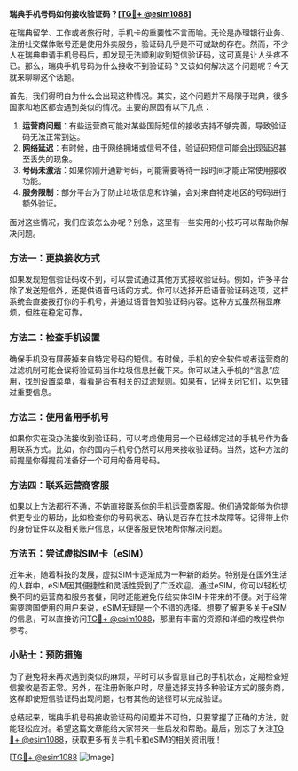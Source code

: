 **瑞典手机号码如何接收验证码？[[TG💪+ @esim1088](https://t.me/s/esim1088)]**

在瑞典留学、工作或者旅行时，手机卡的重要性不言而喻。无论是办理银行业务、注册社交媒体账号还是使用外卖服务，验证码几乎是不可或缺的存在。然而，不少人在瑞典申请手机号码后，却发现无法顺利收到短信验证码，这可真是让人头疼不已。那么，瑞典手机号码为什么接收不到验证码？又该如何解决这个问题呢？今天就来聊聊这个话题。

首先，我们得明白为什么会出现这种情况。其实，这个问题并不局限于瑞典，很多国家和地区都会遇到类似的情况。主要的原因有以下几点：

1. **运营商问题**：有些运营商可能对某些国际短信的接收支持不够完善，导致验证码无法正常到达。
2. **网络延迟**：有时候，由于网络拥堵或信号不佳，验证码短信可能会出现延迟甚至丢失的现象。
3. **号码未激活**：如果你刚开通新号码，可能需要等待一段时间才能正常使用接收功能。
4. **服务限制**：部分平台为了防止垃圾信息和诈骗，会对来自特定地区的号码进行额外验证。

面对这些情况，我们应该怎么办呢？别急，这里有一些实用的小技巧可以帮助你解决问题。

### 方法一：更换接收方式

如果发现短信验证码收不到，可以尝试通过其他方式接收验证码。例如，许多平台除了发送短信外，还提供语音电话的方式。你可以选择开启语音验证码选项，这样系统会直接拨打你的手机号，并通过语音告知验证码内容。这种方式虽然稍显麻烦，但胜在稳定可靠。

### 方法二：检查手机设置

确保手机没有屏蔽掉来自特定号码的短信。有时候，手机的安全软件或者运营商的过滤机制可能会误将验证码当作垃圾信息拦截下来。你可以进入手机的“信息”应用，找到设置菜单，看看是否有相关的过滤规则。如果有，记得关闭它们，以免错过重要信息。

### 方法三：使用备用手机号

如果你实在没办法接收到验证码，可以考虑使用另一个已经绑定过的手机号作为备用联系方式。比如，你的国内手机号仍然可以用来接收验证码。当然，这种方法的前提是你得提前准备好一个可用的备用号码。

### 方法四：联系运营商客服

如果以上方法都行不通，不妨直接联系你的手机运营商客服。他们通常能够为你提供更专业的帮助，比如检查你的号码状态、确认是否存在技术故障等。记得带上你的身份证件以及相关账户信息，以便客服更快地帮你解决问题。

### 方法五：尝试虚拟SIM卡（eSIM）

近年来，随着科技的发展，虚拟SIM卡逐渐成为一种新的趋势。特别是在国外生活的人群中，eSIM因其便捷性和灵活性受到了广泛欢迎。通过eSIM，你可以轻松切换不同的运营商和服务套餐，同时还能避免传统实体SIM卡带来的不便。对于经常需要跨国使用的用户来说，eSIM无疑是一个不错的选择。想要了解更多关于eSIM的信息，可以直接访问[TG💪+ @esim1088](https://t.me/s/esim1088)，那里有丰富的资源和详细的教程供你参考。

### 小贴士：预防措施

为了避免将来再次遇到类似的麻烦，平时可以多留意自己的手机状态，定期检查短信接收是否正常。另外，在注册新账户时，尽量选择支持多种验证方式的服务商，这样即使短信验证码出现问题，也有其他的途径可以完成验证。

总结起来，瑞典手机号码接收验证码的问题并不可怕，只要掌握了正确的方法，就能轻松应对。希望这篇文章能给大家带来一些启发和帮助。最后，别忘了关注[TG💪+ @esim1088](https://t.me/s/esim1088)，获取更多有关手机卡和eSIM的相关资讯哦！

[[TG💪+ @esim1088](https://t.me/s/esim1088) ![Image](https://i.postimg.cc/4NQfJmqS/Snipaste-2025-05-13-00-14-12.png)]